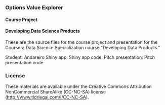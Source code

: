 
### Options Value Explorer
#### Course Project
#### Developing Data Science Products

These are the source files for the course project and presentation for the Coursera Data Science Specialization course "Developing Data Products."

Student: Andareiro
Shiny app: 
Shiny app code:
Pitch presentation:
Pitch presentation code:

### License

These materials are available under the Creative Commons Attribution NonCommercial ShareAlike (CC-NC-SA) license (http://www.tldrlegal.com/l/CC-NC-SA). 

